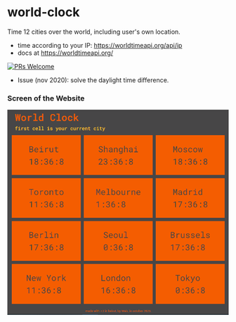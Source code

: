 # world-clock
Time 12 cities over the world, including user's own location.
- time according to your IP: https://worldtimeapi.org/api/ip
- docs at https://worldtimeapi.org/

<p  align="left">
<a  href="http://makeapullrequest.com">
<img  src="https://img.shields.io/badge/PRs-welcome-brightgreen.svg?style=flat-square"  alt="PRs Welcome">
</a>
    
 - Issue (nov 2020): solve the daylight time difference.
</p>

### Screen of the Website
<p float="left">
  <img src="screenshots/Capture.PNG" width="700" />
</p>
